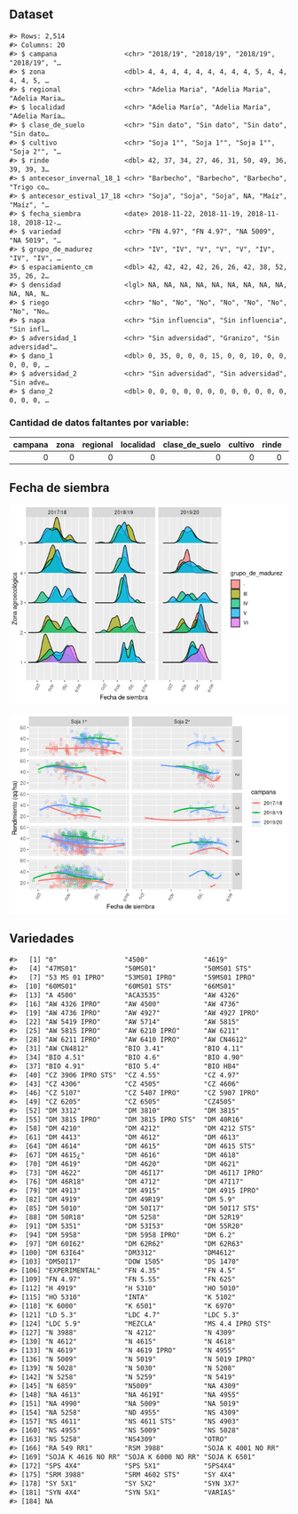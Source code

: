 
<!-- README.md is generated from README.Rmd. Please edit that file -->

## Dataset

    #> Rows: 2,514
    #> Columns: 20
    #> $ campana                 <chr> "2018/19", "2018/19", "2018/19", "2018/19", "…
    #> $ zona                    <dbl> 4, 4, 4, 4, 4, 4, 4, 4, 4, 5, 4, 4, 4, 4, 5, …
    #> $ regional                <chr> "Adelia Maria", "Adelia Maria", "Adelia Maria…
    #> $ localidad               <chr> "Adelia María", "Adelia María", "Adelia María…
    #> $ clase_de_suelo          <chr> "Sin dato", "Sin dato", "Sin dato", "Sin dato…
    #> $ cultivo                 <chr> "Soja 1°", "Soja 1°", "Soja 1°", "Soja 2°", "…
    #> $ rinde                   <dbl> 42, 37, 34, 27, 46, 31, 50, 49, 36, 39, 39, 3…
    #> $ antecesor_invernal_18_1 <chr> "Barbecho", "Barbecho", "Barbecho", "Trigo co…
    #> $ antecesor_estival_17_18 <chr> "Soja", "Soja", "Soja", NA, "Maíz", "Maíz", "…
    #> $ fecha_siembra           <date> 2018-11-22, 2018-11-19, 2018-11-18, 2018-12-…
    #> $ variedad                <chr> "FN 4.97", "FN 4.97", "NA 5009", "NA 5019", "…
    #> $ grupo_de_madurez        <chr> "IV", "IV", "V", "V", "V", "IV", "IV", "IV", …
    #> $ espaciamiento_cm        <dbl> 42, 42, 42, 42, 26, 26, 42, 38, 52, 35, 26, 2…
    #> $ densidad                <lgl> NA, NA, NA, NA, NA, NA, NA, NA, NA, NA, NA, N…
    #> $ riego                   <chr> "No", "No", "No", "No", "No", "No", "No", "No…
    #> $ napa                    <chr> "Sin influencia", "Sin influencia", "Sin infl…
    #> $ adversidad_1            <chr> "Sin adversidad", "Granizo", "Sin adversidad"…
    #> $ dano_1                  <dbl> 0, 35, 0, 0, 0, 15, 0, 0, 10, 0, 0, 0, 0, 0, …
    #> $ adversidad_2            <chr> "Sin adversidad", "Sin adversidad", "Sin adve…
    #> $ dano_2                  <dbl> 0, 0, 0, 0, 0, 0, 0, 0, 0, 0, 0, 0, 0, 0, 0, …

### Cantidad de datos faltantes por variable:

| campana | zona | regional | localidad | clase\_de\_suelo | cultivo | rinde | antecesor\_invernal\_18\_1 | antecesor\_estival\_17\_18 | fecha\_siembra | variedad | grupo\_de\_madurez | espaciamiento\_cm | densidad | riego | napa | adversidad\_1 | dano\_1 | adversidad\_2 | dano\_2 |
| ------: | ---: | -------: | --------: | ---------------: | ------: | ----: | -------------------------: | -------------------------: | -------------: | -------: | -----------------: | ----------------: | -------: | ----: | ---: | ------------: | ------: | ------------: | ------: |
|       0 |    0 |        0 |         0 |                0 |       0 |     0 |                          9 |                       1011 |             39 |        1 |                  4 |                 5 |     1581 |    14 |    0 |             2 |       0 |           990 |       0 |

## Fecha de siembra

![](README_files/figure-gfm/unnamed-chunk-5-1.png)<!-- -->

![](README_files/figure-gfm/unnamed-chunk-6-1.png)<!-- -->

## Variedades

    #>   [1] "0"                 "4500"              "4619"             
    #>   [4] "47MS01"            "50MS01"            "50MS01 STS"       
    #>   [7] "53 MS 01 IPRO"     "53MS01 IPRO"       "59MS01 IPRO"      
    #>  [10] "60MS01"            "60MS01 STS"        "66MS01"           
    #>  [13] "A 4500"            "ACA3535"           "AW 4326"          
    #>  [16] "AW 4326 IPRO"      "AW 4500"           "AW 4736"          
    #>  [19] "AW 4736 IPRO"      "AW 4927"           "AW 4927 IPRO"     
    #>  [22] "AW 5419 IPRO"      "AW 5714"           "AW 5815"          
    #>  [25] "AW 5815 IPRO"      "AW 6210 IPRO"      "AW 6211"          
    #>  [28] "AW 6211 IPRO"      "AW 6410 IPRO"      "AW CN4612"        
    #>  [31] "AW CN4812"         "BIO 3.41"          "BIO 4.11"         
    #>  [34] "BIO 4.51"          "BIO 4.6"           "BIO 4.90"         
    #>  [37] "BIO 4.91"          "BIO 5.4"           "BIO HB4"          
    #>  [40] "CZ 3906 IPRO STS"  "CZ 4.55"           "CZ 4.97"          
    #>  [43] "CZ 4306"           "CZ 4505"           "CZ 4606"          
    #>  [46] "CZ 5107"           "CZ 5407 IPRO"      "CZ 5907 IPRO"     
    #>  [49] "CZ 6205"           "CZ 6505"           "CZ4505"           
    #>  [52] "DM 3312"           "DM 3810"           "DM 3815"          
    #>  [55] "DM 3815 IPRO"      "DM 3815 IPRO STS"  "DM 40R16"         
    #>  [58] "DM 4210"           "DM 4212"           "DM 4212 STS"      
    #>  [61] "DM 4413"           "DM 4612"           "DM 4613"          
    #>  [64] "DM 4614"           "DM 4615"           "DM 4615 STS"      
    #>  [67] "DM 4615¿"          "DM 4616"           "DM 4618"          
    #>  [70] "DM 4619"           "DM 4620"           "DM 4621"          
    #>  [73] "DM 4622"           "DM 46I17"          "DM 46I17 IPRO"    
    #>  [76] "DM 46R18"          "DM 4712"           "DM 47I17"         
    #>  [79] "DM 4913"           "DM 4915"           "DM 4915 IPRO"     
    #>  [82] "DM 4919"           "DM 49R19"          "DM 5.9"           
    #>  [85] "DM 5010"           "DM 50I17"          "DM 50I17 STS"     
    #>  [88] "DM 50R18"          "DM 5258"           "DM 52R19"         
    #>  [91] "DM 5351"           "DM 53I53"          "DM 55R20"         
    #>  [94] "DM 5958"           "DM 5958 IPRO"      "DM 6.2"           
    #>  [97] "DM 60I62"          "DM 62R62"          "DM 62R63"         
    #> [100] "DM 63I64"          "DM3312"            "DM4612"           
    #> [103] "DM50I17"           "DOW 1505"          "DS 1470"          
    #> [106] "EXPERIMENTAL"      "FN 4.35"           "FN 4.5"           
    #> [109] "FN 4.97"           "FN 5.55"           "FN 625"           
    #> [112] "H 4919"            "H 5310"            "HO 5010"          
    #> [115] "HO 5310"           "INTA"              "K 5102"           
    #> [118] "K 6000"            "K 6501"            "K 6970"           
    #> [121] "LD 5.3"            "LDC 4.7"           "LDC 5.3"          
    #> [124] "LDC 5.9"           "MEZCLA"            "MS 4.4 IPRO STS"  
    #> [127] "N 3988"            "N 4212"            "N 4309"           
    #> [130] "N 4612"            "N 4615"            "N 4618"           
    #> [133] "N 4619"            "N 4619 IPRO"       "N 4955"           
    #> [136] "N 5009"            "N 5019"            "N 5019 IPRO"      
    #> [139] "N 5028"            "N 5030"            "N 5208"           
    #> [142] "N 5258"            "N 5259"            "N 5419"           
    #> [145] "N 6859"            "N5009"             "NA 4309"          
    #> [148] "NA 4613"           "NA 4619I"          "NA 4955"          
    #> [151] "NA 4990"           "NA 5009"           "NA 5019"          
    #> [154] "NA 5258"           "ND 4955"           "NS 4309"          
    #> [157] "NS 4611"           "NS 4611 STS"       "NS 4903"          
    #> [160] "NS 4955"           "NS 5009"           "NS 5028"          
    #> [163] "NS 5258"           "NS4309"            "OTRO"             
    #> [166] "RA 549 RR1"        "RSM 3988"          "SOJA K 4001 NO RR"
    #> [169] "SOJA K 4616 NO RR" "SOJA K 6000 NO RR" "SOJA K 6501"      
    #> [172] "SPS 4X4"           "SPS 5X1"           "SPS4X4"           
    #> [175] "SRM 3988"          "SRM 4602 STS"      "SY 4X4"           
    #> [178] "SY 5X1"            "SY 5X2"            "SYN 3X7"          
    #> [181] "SYN 4X4"           "SYN 5X1"           "VARIAS"           
    #> [184] NA
